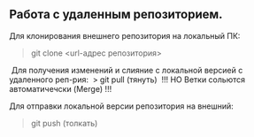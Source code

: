 ## Работа с удаленным репозиторием.

Для клонирования внешнего репозитория на
локальный ПК:
 > git clone <url-адрес репозитория>

 Для получения изменений и слияние с локальной версией с удаленного реп-рия:
 > git pull (тянуть)
 !!! НО Ветки сольются автоматичечски (Merge) !!!

Для отправки локальной версии репозитория на внешний:
> git push (толкать)
